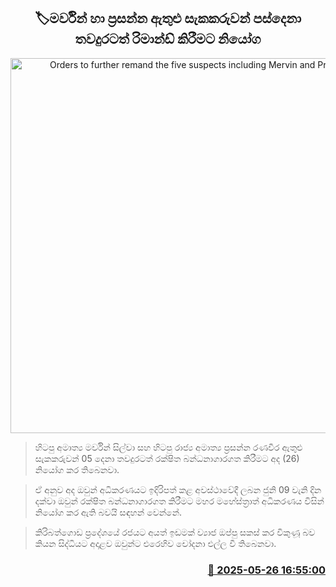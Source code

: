 <p align='center'><b><h2 align='center' title='Orders to further remand the five suspects including Mervin and Prasanna'>🏷මර්වින් හා ප්‍රසන්න ඇතුළු සැකකරුවන් පස්දෙනා තවදුරටත් රිමාන්ඩ් කිරීමට නියෝග</h2></b></p>
<p align='center'><img src='https://helakuru.sgp1.cdn.digitaloceanspaces.com/esana/images/lib/court-2.jpg' width='600' alt='Orders to further remand the five suspects including Mervin and Prasanna'></p>

> හිටපු අමාත්‍ය මර්වින් සිල්වා සහ හිටපු රාජ්‍ය අමාත්‍ය ප්‍රසන්න රණවීර ඇතුළු සැකකරුවන් 05 දෙනා තවදුරටත් රක්ෂිත බන්ධනාගාරගත කිරීමට අද (26) නියෝග කර තිබෙනවා.

> ඒ අනුව අද ඔවුන් අධිකරණයට ඉදිරිපත් කළ අවස්ථාවේදී ලබන ජුනි 09 වැනි දින දක්වා ඔවුන් රක්ෂිත බන්ධනාගාරගත කිරීමට මහර මහේස්ත්‍රාත් අධිකරණය විසින් නියෝග කර ඇති බවයි සඳහන් වෙන්නේ.

> කිරිබත්ගොඩ ප්‍රදේශයේ රජයට අයත් ඉඩමක් ව්‍යාජ ඔප්පු සකස් කර විකුණූ බව කියන සිද්ධියට අදාළව ඔවුන්ට එරෙහිව චෝදනා එල්ල වී තිබෙනවා.



<h3 align='right'><a href='https://www.helakuru.lk/esana/p/110445/'>📅 2025-05-26 16:55:00</a></h3>
